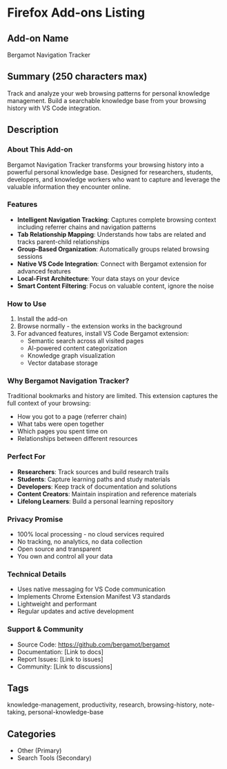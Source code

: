 # Firefox Add-ons Listing

## Add-on Name
Bergamot Navigation Tracker

## Summary (250 characters max)
Track and analyze your web browsing patterns for personal knowledge management. Build a searchable knowledge base from your browsing history with VS Code integration.

## Description

### About This Add-on
Bergamot Navigation Tracker transforms your browsing history into a powerful personal knowledge base. Designed for researchers, students, developers, and knowledge workers who want to capture and leverage the valuable information they encounter online.

### Features
- **Intelligent Navigation Tracking**: Captures complete browsing context including referrer chains and navigation patterns
- **Tab Relationship Mapping**: Understands how tabs are related and tracks parent-child relationships
- **Group-Based Organization**: Automatically groups related browsing sessions
- **Native VS Code Integration**: Connect with Bergamot extension for advanced features
- **Local-First Architecture**: Your data stays on your device
- **Smart Content Filtering**: Focus on valuable content, ignore the noise

### How to Use
1. Install the add-on
2. Browse normally - the extension works in the background
3. For advanced features, install VS Code Bergamot extension:
   - Semantic search across all visited pages
   - AI-powered content categorization
   - Knowledge graph visualization
   - Vector database storage

### Why Bergamot Navigation Tracker?
Traditional bookmarks and history are limited. This extension captures the full context of your browsing:
- How you got to a page (referrer chain)
- What tabs were open together
- Which pages you spent time on
- Relationships between different resources

### Perfect For
- **Researchers**: Track sources and build research trails
- **Students**: Capture learning paths and study materials
- **Developers**: Keep track of documentation and solutions
- **Content Creators**: Maintain inspiration and reference materials
- **Lifelong Learners**: Build a personal learning repository

### Privacy Promise
- 100% local processing - no cloud services required
- No tracking, no analytics, no data collection
- Open source and transparent
- You own and control all your data

### Technical Details
- Uses native messaging for VS Code communication
- Implements Chrome Extension Manifest V3 standards
- Lightweight and performant
- Regular updates and active development

### Support & Community
- Source Code: https://github.com/bergamot/bergamot
- Documentation: [Link to docs]
- Report Issues: [Link to issues]
- Community: [Link to discussions]

## Tags
knowledge-management, productivity, research, browsing-history, note-taking, personal-knowledge-base

## Categories
- Other (Primary)
- Search Tools (Secondary)